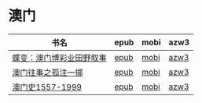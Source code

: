 # 澳门

| 书名 | epub | mobi | azw3 |
| --- | --- | --- | --- |
| [蝶变：澳门博彩业田野叙事](None) | [epub](None) | [mobi](None) | [azw3](None) |
| [澳门往事之孤注一掷](http://ct.dalanmei.com/f/31084289-571853931-9a7415) | [epub](http://ct.dalanmei.com/f/31084289-571853931-9a7415) | [mobi](http://ct.dalanmei.com/f/31084289-571550846-65a247) | [azw3](http://ct.dalanmei.com/f/31084289-572067399-082e63) |
| [澳门史1557-1999](http://ct.dalanmei.com/f/31084289-572015087-3d0f74) | [epub](http://ct.dalanmei.com/f/31084289-572015087-3d0f74) | [mobi](http://ct.dalanmei.com/f/31084289-571563258-57fb4a) | [azw3](http://ct.dalanmei.com/f/31084289-571842840-562d0e) |
